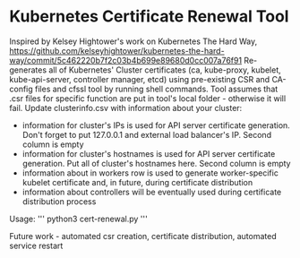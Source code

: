 # Kubernetes Certificate Renewal Tool
Inspired by Kelsey Hightower's work on Kubernetes The Hard Way, https://github.com/kelseyhightower/kubernetes-the-hard-way/commit/5c462220b7f2c03b4b699e89680d0cc007a76f91
Re-generates all of Kubernetes' Cluster certificates (ca, kube-proxy, kubelet, kube-api-server, controller manager, etcd) using pre-existing CSR and CA-config files and cfssl tool by running  shell commands.
Tool assumes that .csr files for specific function are put in tool's local folder - otherwise it will fail.
Update clusterinfo.csv with information about your cluster:
 * information for cluster's IPs is used for API server certificate generation. Don't forget to put 127.0.0.1 and external load balancer's IP. Second column is empty
 * information for cluster's hostnames is used for API server certificate generation. Put all of cluster's hostnames here. Second column is empty
 * information about in workers row is used to generate worker-specific kubelet certificate and, in future, during certificate distribution
 * information about controllers will be eventually used during certificate distribution process

Usage: 
'''
python3 cert-renewal.py
'''


Future work - automated csr creation, certificate distribution, automated service restart
